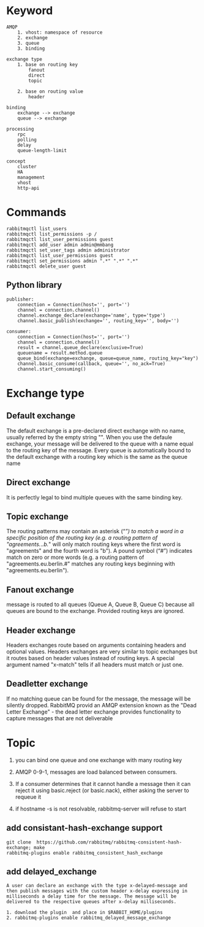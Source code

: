 # Keyword
```
AMQP
    1. vhost: namespace of resource
    2. exchange
    3. queue
    3. binding

exchange type
    1. base on routing key
        fanout
        direct
        topic
        
    2. base on routing value
        header

binding
    exchange --> exchange
    queue --> exchange

processing
    rpc
    polling
    delay
    queue-length-limit

concept
    cluster
    HA
    management
    vhost
    http-api
```

# Commands
```
rabbitmqctl list_users
rabbitmqctl list_permissions -p /
rabbitmqctl list_user_permissions guest
rabbitmqctl add_user admin admin@mmbang
rabbitmqctl set_user_tags admin administrator
rabbitmqctl list_user_permissions guest
rabbitmqctl set_permissions admin ".*" ".*" ".*"
rabbitmqctl delete_user guest
```



## Python library
```
publisher:
    connection = Connection(host='', port='')
    channel = connection.channel()
    channel.exchange_declare(exchange='name', type='type')
    channel.basic_publish(exchange='', routing_key='', body='')

consumer:
    connection = Connection(host='', port='')
    channel = connection.channel()
    result = channel.queue_declare(exclusive=True)
    queuename = result.method.queue
    queue_bind(exchange=exchange, queue=queue_name, routing_key="key")
    channel.basic_consume(callback, queue='', no_ack=True)
    channel.start_consuming()
```

# Exchange type
## Default exchange 
The default exchange is a pre-declared direct exchange with no name, usually referred by the empty string "". When you use the defaule exchange, your message will be delivered to the queue with a name equal to the routing key of the message. Every queue is automatically bound to the default exchange with a routing key which is the same as the queue name

## Direct exchange
It is perfectly legal to bind multiple queues with the same binding key.


## Topic exchange
The routing patterns may contain an asterisk (“*”) to match a word in a specific position of the routing key (e.g. a routing pattern of "agreements.*.*.b.*" will only match routing keys where the first word is "agreements" and the fourth word is "b"). A pound symbol (“#”) indicates match on zero or more words (e.g. a routing pattern of "agreements.eu.berlin.#" matches any routing keys beginning with "agreements.eu.berlin").

## Fanout exchange
message is routed to all queues (Queue A, Queue B, Queue C) because all queues are bound to the exchange. Provided routing keys are ignored.


## Header exchange
Headers exchanges route based on arguments containing headers and optional values. 
Headers exchanges are very similar to topic exchanges but it routes based on header values instead of routing keys. 
A special argument named "x-match" tells if all headers must match or just one.


## Deadletter exchange
If no matching queue can be found for the message, the message will be silently dropped. RabbitMQ provid an AMQP extension known as the "Dead Letter Exchange" - the dead letter exchange provides functionality to capture messages that are not deliverable


# Topic 
1. you can bind one queue and one exchange  with many routing key  

2. AMQP 0-9-1, messages are load balanced between consumers.  

3. If a consumer determines that it cannot handle a message then it can reject it using basic.reject (or basic.nack), either asking the server to requeue it  

4. if hostname -s is not resolvable, rabbitmq-server will refuse to start

## add consistant-hash-exchange support 
```
git clone  https://github.com/rabbitmq/rabbitmq-consistent-hash-exchange; make
rabbitmq-plugins enable rabbitmq_consistent_hash_exchange

```
## add delayed_exchange 
```
A user can declare an exchange with the type x-delayed-message and then publish messages with the custom header x-delay expressing in milliseconds a delay time for the message. The message will be delivered to the respective queues after x-delay milliseconds.

1. download the plugin  and place in $RABBIT_HOME/plugins
2. rabbitmq-plugins enable rabbitmq_delayed_message_exchange
```
